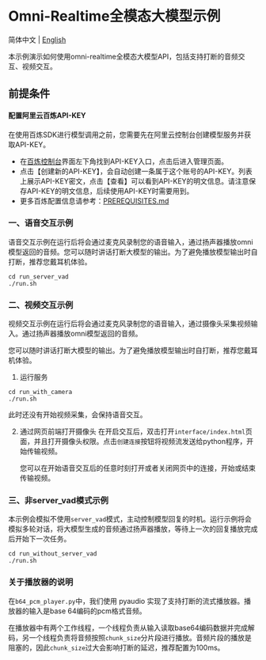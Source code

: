 # Omni-Realtime全模态大模型示例

简体中文 | [English](./README_EN.md)

本示例演示如何使用omni-realtime全模态大模型API，包括支持打断的音频交互、视频交互。

## 前提条件

#### 配置阿里云百炼API-KEY
在使用百炼SDK进行模型调用之前，您需要先在阿里云控制台创建模型服务并获取API-KEY。
- 在[百炼控制台](https://bailian.console.aliyun.com/)界面左下角找到API-KEY入口，点击后进入管理页面。
- 点击【创建新的API-KEY】，会自动创建一条属于这个账号的API-KEY。列表上展示API-KEY密文，点击【查看】可以看到API-KEY的明文信息。请注意保存API-KEY的明文信息，后续使用API-KEY时需要用到。
- 更多百炼配置信息请参考：[PREREQUISITES.md](../../../../PREREQUISITES.md)

### 一、语音交互示例
语音交互示例在运行后将会通过麦克风录制您的语音输入，通过扬声器播放omni模型返回的音频。您可以随时讲话打断大模型的输出。为了避免播放模型输出时自打断，推荐您戴耳机体验。
```shell
cd run_server_vad
./run.sh
```


### 二、视频交互示例
视频交互示例在运行后将会通过麦克风录制您的语音输入，通过摄像头采集视频输入。通过扬声器播放omni模型返回的音频。

您可以随时讲话打断大模型的输出。为了避免播放模型输出时自打断，推荐您戴耳机体验。
1. 运行服务
```shell
cd run_with_camera
./run.sh
```
此时还没有开始视频采集，会保持语音交互。

2. 通过网页前端打开摄像头
在开启交互后，双击打开`interface/index.html`页面，并且打开摄像头权限。点击`创建连接`按钮将视频流发送给python程序，开始传输视频。

    您可以在开始语音交互后的任意时刻打开或者关闭网页中的连接，开始或结束传输视频。

### 三、非server_vad模式示例

本示例会模拟不使用`server_vad`模式，主动控制模型回复的时机。运行示例将会模拟多轮对话，将大模型生成的音频通过扬声器播放，等待上一次的回复播放完成后开始下一次任务。

```shell
cd run_without_server_vad
./run.sh
```


### 关于播放器的说明

在`b64_pcm_player.py`中，我们使用 pyaudio 实现了支持打断的流式播放器。播放器的输入是base 64编码的pcm格式音频。

在播放器中有两个工作线程，一个线程负责从输入读取base64编码数据并完成解码，另一个线程负责将音频按照`chunk_size`分片段进行播放。音频片段的播放是阻塞的，因此`chunk_size`过大会影响打断的延迟，推荐配置为100ms。
